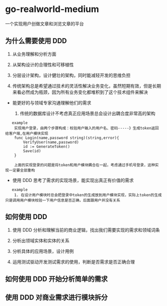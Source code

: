 # go-realworld-medium

一个实现用户创做文章和浏览文章的平台

## 为什么需要使用 DDD

1. 从业务理解和分析方面

2. 从架构设计的合理性和可移植性

3. 分层设计架构，设计健壮的架构，同时能减轻开发的思维负担

4. 传统架构总是希望通过技术的灵活性解决业务变化，虽然短期有效，但是长期来看必然成为瓶颈，因为所有业务变化都堆积到了这个技术组件来解决

- 能更好的与领域专家沟通理解他们的需求

  1.  传统的数据库设计不考虑真正应用场景总会设计出耦合度非常高的架构

```
   example
    实现用户登录，由两个步骤构成：校验用户输入的用户名、密码-----》生成token返回给客户端,在用户模块实现
    func Login(name,password string)(string,error){
        VerifyUser(name,password)
        id := GenerateToken()
        Save(id)
    }

    上面的实现登录的问题是将token和用户模块耦合在一起，考虑通过手机号登录，这种实现一定要全部重构
```

- 使用 DDD 思考了需求的实现场景，能实现出真正有价值的需求

```
   example
    1. 在设计用户模块时总会把登录中token的生成放到用户模块实现，实际上token的生成只是调用用户模块校验一下用户信息是否正确，后面跟用户并没有关系
```

## 如何使用 DDD

1. 使用 DDD 分析和理解当前的商业逻辑，找出我们需要实现的需求和领域词条

2. 分析出领域实体和实体的关系

3. 分析具体的应用场景，设计用例

4. 运用测试驱动开发测试需求的使用，判断是否需求是否正确合理

## 如何使用 DDD 开始分析简单的需求

## 使用 DDD 对商业需求进行模块拆分

